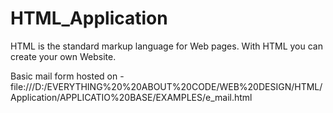 # HTML_Application
HTML is the standard markup language for Web pages.
With HTML you can create your own Website.

Basic mail form hosted on - file:///D:/EVERYTHING%20%20ABOUT%20CODE/WEB%20DESIGN/HTML/Application/APPLICATIO%20BASE/EXAMPLES/e_mail.html
